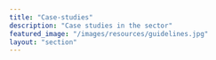```yaml
---
title: "Case-studies"
description: "Case studies in the sector"
featured_image: "/images/resources/guidelines.jpg"
layout: "section"
---
```

